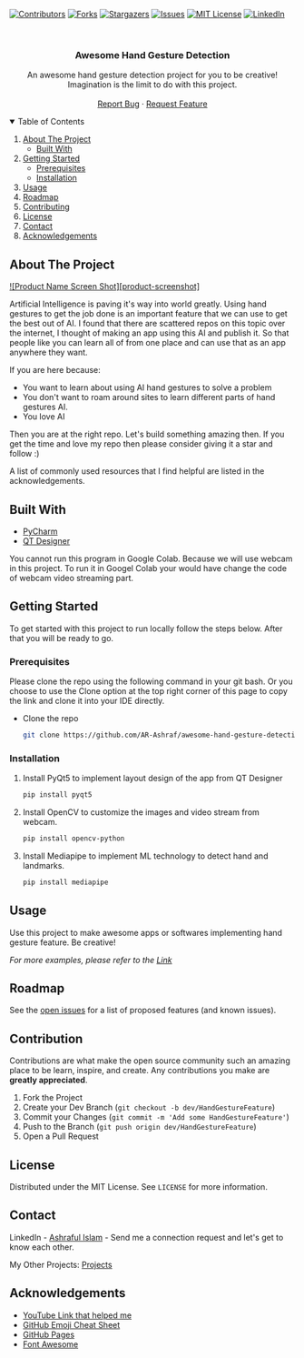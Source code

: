 
[![Contributors][contributors-shield]][contributors-url]
[![Forks][forks-shield]][forks-url]
[![Stargazers][stars-shield]][stars-url]
[![Issues][issues-shield]][issues-url]
[![MIT License][license-shield]][license-url]
[![LinkedIn][linkedin-shield]][linkedin-url]



<!-- PROJECT DESCRIPTION -->
<br />

  <h3 align="center">Awesome Hand Gesture Detection</h3>

  <p align="center">
    An awesome hand gesture detection project for you to be creative! Imagination is the limit to do with this project.
    <br />
    <br />
    <a href="https://github.com/AR-Ashraf/awesome-hand-gesture-detection/issues">Report Bug</a>
    ·
    <a href="https://github.com/AR-Ashraf/awesome-hand-gesture-detection/issues">Request Feature</a>
  </p>




<!-- TABLE OF CONTENTS -->
<details open="open">
  <summary>Table of Contents</summary>
  <ol>
    <li>
      <a href="#about-the-project">About The Project</a>
      <ul>
        <li><a href="#built-with">Built With</a></li>
      </ul>
    </li>
    <li>
      <a href="#getting-started">Getting Started</a>
      <ul>
        <li><a href="#prerequisites">Prerequisites</a></li>
        <li><a href="#installation">Installation</a></li>
      </ul>
    </li>
    <li><a href="#usage">Usage</a></li>
    <li><a href="#roadmap">Roadmap</a></li>
    <li><a href="#contributing">Contributing</a></li>
    <li><a href="#license">License</a></li>
    <li><a href="#contact">Contact</a></li>
    <li><a href="#acknowledgements">Acknowledgements</a></li>
  </ol>
</details>



<!-- ABOUT THE PROJECT -->
## About The Project

[![Product Name Screen Shot][product-screenshot]](https://example.com)

Artificial Intelligence is paving it's way into world greatly. Using hand gestures to get the job done is an important feature that we can use to get the best out of AI. I found that there are scattered repos on this topic over the internet, I thought of making an app using this AI and publish it. So that people like you can learn all of from one place and can use that as an app anywhere they want.

If you are here because:
* You want to learn about using AI hand gestures to solve a problem
* You don't want to roam around sites to learn different parts of hand gestures AI.
* You love AI

Then you are at the right repo. Let's build something amazing then. If you get the time and love my repo then please consider giving it a star and follow :)

A list of commonly used resources that I find helpful are listed in the acknowledgements.

## Built With

* [PyCharm](https://www.jetbrains.com/pycharm/)
* [QT Designer](https://build-system.fman.io/qt-designer-download)

You cannot run this program in Google Colab. Because we will use webcam in this project. To run it in Googel Colab your would have change the code of webcam video streaming part.



<!-- GETTING STARTED -->
## Getting Started

To get started with this project to run locally follow the steps below. After that you will be ready to go.

### Prerequisites

Please clone the repo using the following command in your git bash. Or you choose to use the Clone option at the top right corner of this page to copy the link and clone it into your IDE directly.
* Clone the repo
  ```sh
  git clone https://github.com/AR-Ashraf/awesome-hand-gesture-detection.git
  ```

### Installation

1. Install PyQt5 to implement layout design of the app from QT Designer
   ```sh
   pip install pyqt5  
   ```
2. Install OpenCV to customize the images and video stream from webcam.
   ```sh
   pip install opencv-python
   ```
3. Install Mediapipe to implement ML technology to detect hand and landmarks.
   ```sh
   pip install mediapipe
   ```



<!-- USAGE EXAMPLES -->
## Usage

Use this project to make awesome apps or softwares implementing hand gesture feature. Be creative!

_For more examples, please refer to the [Link](https://github.com/search?q=hand+gesture+detection)_



<!-- ROADMAP -->
## Roadmap

See the [open issues](https://github.com/AR-Ashraf/awesome-hand-gesture-detection/issues) for a list of proposed features (and known issues).



<!-- CONTRIBUTION -->
## Contribution

Contributions are what make the open source community such an amazing place to be learn, inspire, and create. Any contributions you make are **greatly appreciated**.

1. Fork the Project
2. Create your Dev Branch (`git checkout -b dev/HandGestureFeature`)
3. Commit your Changes (`git commit -m 'Add some HandGestureFeature'`)
4. Push to the Branch (`git push origin dev/HandGestureFeature`)
5. Open a Pull Request



<!-- LICENSE -->
## License

Distributed under the MIT License. See `LICENSE` for more information.



<!-- CONTACT -->
## Contact

LinkedIn - [Ashraful Islam](https://linkedin.com/in/ashraful-islam-78aa7a1a0) - Send me a connection request and let's get to know each other.

My Other Projects: [Projects](https://github.com/AR-Ashraf?tab=repositories)



<!-- ACKNOWLEDGEMENTS -->
## Acknowledgements
* [YouTube Link that helped me](https://www.youtube.com/watch?v=ZiwZaAVbXQo&t=2604s)
* [GitHub Emoji Cheat Sheet](https://www.webpagefx.com/tools/emoji-cheat-sheet)
* [GitHub Pages](https://pages.github.com)
* [Font Awesome](https://fontawesome.com)





<!-- MARKDOWN LINKS & IMAGES -->
<!-- https://www.markdownguide.org/basic-syntax/#reference-style-links -->
[contributors-shield]: https://img.shields.io/github/contributors/AR-Ashraf/awesome-hand-gesture-detection.svg?style=for-the-badge
[contributors-url]: https://github.com/AR-Ashraf/awesome-hand-gesture-detection/graphs/contributors
[forks-shield]: https://img.shields.io/github/forks/AR-Ashraf/awesome-hand-gesture-detection.svg?style=for-the-badge
[forks-url]: https://github.com/AR-Ashraf/awesome-hand-gesture-detection/network/members
[stars-shield]: https://img.shields.io/github/stars/AR-Ashraf/awesome-hand-gesture-detection.svg?style=for-the-badge
[stars-url]: https://github.com/AR-Ashraf/awesome-hand-gesture-detection/stargazers
[issues-shield]: https://img.shields.io/github/issues/AR-Ashraf/awesome-hand-gesture-detection.svg?style=for-the-badge
[issues-url]: https://github.com/AR-Ashraf/awesome-hand-gesture-detection/issues
[license-shield]: https://img.shields.io/github/license/AR-Ashraf/awesome-hand-gesture-detection.svg?style=for-the-badge
[license-url]: https://github.com/AR-Ashraf/awesome-hand-gesture-detection/blob/master/LICENSE.txt
[linkedin-shield]: https://img.shields.io/badge/-LinkedIn-black.svg?style=for-the-badge&logo=linkedin&colorB=555
[linkedin-url]: https://linkedin.com/in/ashraful-islam-78aa7a1a0

